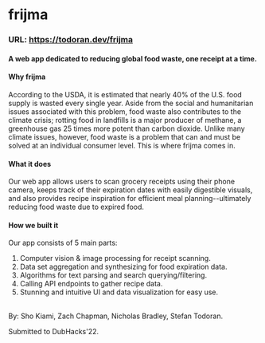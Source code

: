 # frijma

### URL: https://todoran.dev/frijma

#### A web app dedicated to reducing global food waste, one receipt at a time.

#### Why frijma
According to the USDA, it is estimated that nearly 40% of the U.S. food supply is wasted every single year. Aside from the social and humanitarian issues associated with this problem, food waste also contributes to the climate crisis; rotting food in landfills is a major producer of methane, a greenhouse gas 25 times more potent than carbon dioxide. Unlike many climate issues, however, food waste is a problem that can and must be solved at an individual consumer level. This is where frijma comes in.

#### What it does
Our web app allows users to scan grocery receipts using their phone camera, keeps track of their expiration dates with easily digestible visuals, and also provides recipe inspiration for efficient meal planning--ultimately reducing food waste due to expired food.

#### How we built it
Our app consists of 5 main parts:
1. Computer vision & image processing for receipt scanning.
2. Data set aggregation and synthesizing for food expiration data.
3. Algorithms for text parsing and search querying/filtering.
4. Calling API endpoints to gather recipe data.
5. Stunning and intuitive UI and data visualization for easy use.

<br/>
By: Sho Kiami, Zach Chapman, Nicholas Bradley, Stefan Todoran.

Submitted to DubHacks'22.
